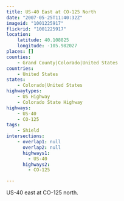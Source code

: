 ```yaml
---
title: US-40 East at CO-125 North
date: "2007-05-25T11:40:32Z"
imageid: "1001225917"
flickrid: "1001225917"
location:
    latitude: 40.108825
    longitude: -105.982027
places: []
counties:
    - Grand County|Colorado|United States
countries:
    - United States
states:
    - Colorado|United States
highwaytypes:
    - US Highway
    - Colorado State Highway
highways:
    - US-40
    - CO-125
tags:
    - Shield
intersections:
    - overlap1: null
      overlap2: null
      highways1:
        - US-40
      highways2:
        - CO-125

---
```

US-40 east at CO-125 north.